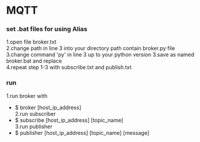 # MQTT  
  
### set .bat files for using Alias
1.open file broker.txt  
2.change path in line 3 into your directory path contain broker.py file  
3.change command 'py' in line 3 up to your python version
3.save as named broker.bat and replace  
4.repeat step 1-3 with subscribe.txt and publish.txt  
  
### run  
1.run broker with  
  - $ broker [host_ip_address]  
2.run subscriber  
  - $ subscribe [host_ip_address] [topic_name]  
3.run publisher  
  - $ publisher [host_ip_address] [topic_name] [message]  
